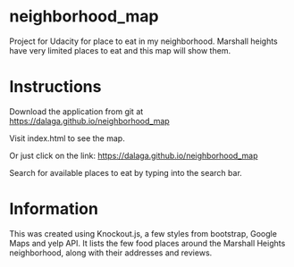 # neighborhood_map
Project for Udacity for place to eat in my neighborhood. Marshall heights have very limited places to eat and this map will show them.

# Instructions
Download the application from git at https://dalaga.github.io/neighborhood_map

Visit index.html to see the map.

Or just click on the link: https://dalaga.github.io/neighborhood_map

Search for available places to eat by typing into the search bar.

# Information
This was created using Knockout.js, a few styles from bootstrap, Google Maps and yelp API. It lists the few food places around the Marshall Heights neighborhood, along with their addresses and reviews.
